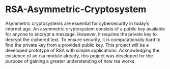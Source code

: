 # RSA-Asymmetric-Cryptosystem
Asymmetric cryptosystems are essential for cybersecurity in today’s internet age. An asymmetric cryptosystem consists of a public key available for anyone to encrypt a message. However, it requires the private key to decrypt the ciphered text. To ensure security, it is computationally hard to find the private key from a provided public key. This project will be a  developed prototype of RSA with simple applications. Acknowledging the existence of an rsa module already, this project was developed for the purpose of gaining a greater understanding of how rsa works.
